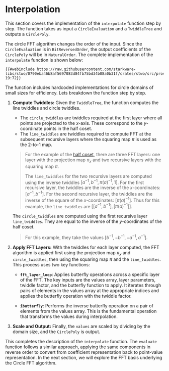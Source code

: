 # Interpolation

This section covers the implementation of the `interpolate` function step by step. The function takes as input a `CircleEvaluation` and a `TwiddleTree` and outputs a `CirclePoly`.

The circle FFT algorithm changes the order of the input. Since the `CircleEvaluation` is in `BitReversedOrder`, the output coefficients of the `CirclePoly` will be in `NaturalOrder`. The complete implementation of the `interpolate` function is shown below:

```rust,no_run,noplayground
{{#webinclude https://raw.githubusercontent.com/starkware-libs/stwo/0790eba46b8af5697083d84fb75bd34b08a0b31f/crates/stwo/src/prover/backend/cpu/circle.rs 19:72}}
```

The function includes hardcoded implementations for circle domains of small sizes for efficiency. Lets breakdown the function step by step.

1. **Compute Twiddles:** Given the `TwiddleTree`, the function computes the line twiddles and circle twiddles.
   - The `circle_twiddles` are twiddles required at the first layer where all points are projected to the $x$-axis. These correspond to the $y$-coordinate points in the half coset.
   - The `line_twiddles` are twiddles required to compute FFT at the subsequent recursive layers where the squaring map $\pi$ is used as the 2-to-1 map.

   > For the example of the [half coset](./twiddles.md#fig-half-coset), there are three FFT layers: one layer with the projection map $\pi_x$ and two recursive layers with the squaring map $\pi$. 
   > 
   > The `line_twiddles` for the two recursive layers are computed using the inverse twiddles $[a^{-1}, b^{-1}, \pi(a)^{-1}, 1]$. For the first recursive layer, the twiddles are the inverse of the $x$-coordinates: $[a^{-1}, b^{-1}]$. For the second recursive layer, the twiddles are the inverse of the square of the $x$-coordinates: $[\pi(a)^{-1}]$. Thus for this example, the `line_twiddles` are $[[a^{-1}, b^{-1}], [\pi(a)^{-1}]]$.

   The `circle_twiddles` are computed using the first recursive layer `line_twiddles`. They are equal to the inverse of the $y$-coordinates of the half coset.
   > For this example, they take the values $[b^{-1}, -b^{-1}, -a^{-1}, a^{-1}]$.

2. **Apply FFT Layers:** With the twiddles for each layer computed, the FFT algorithm is applied first using the projection map $\pi_x$ and `circle_twiddles`, then using the squaring map $\pi$ and the `line_twiddles`. This process uses two key functions:

   - **`fft_layer_loop`**: Applies butterfly operations across a specific layer of the FFT. The key inputs are the values array, layer parameters, twiddle factor, and the butterfly function to apply. It iterates through pairs of elements in the values array at the appropriate indices and applies the butterfly operation with the twiddle factor.

   - **`ibutterfly`**: Performs the inverse butterfly operation on a pair of elements from the values array. This is the fundamental operation that transforms the values during interpolation.

3. **Scale and Output:** Finally, the `values` are scaled by dividing by the domain size, and the `CirclePoly` is output.

This completes the description of the `interpolate` function. The `evaluate` function follows a similar approach, applying the same components in reverse order to convert from coefficient representation back to point-value representation. In the next section, we will explore the FFT basis underlying the Circle FFT algorithm.
